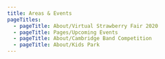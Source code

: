 ```yaml
---
title: Areas & Events
pageTitles:
  - pageTitle: About/Virtual Strawberry Fair 2020
  - pageTitle: Pages/Upcoming Events
  - pageTitle: About/Cambridge Band Competition
  - pageTitle: About/Kids Park
---
```


